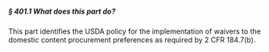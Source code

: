 ##### § 401.1 What does this part do? #####

This part identifies the USDA policy for the implementation of waivers to the domestic content procurement preferences as required by 2 CFR 184.7(b).